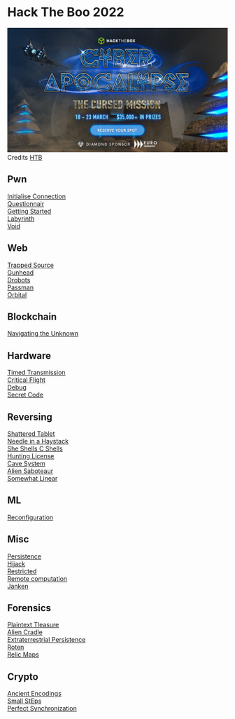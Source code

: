 # Hack The Boo 2022

![sdfsdf](banner-821.jpg)
Credits [HTB](http://ctf.hackthebox.com)

## Pwn

[Initialise Connection](pwn/initialise_connection/README.md)\
[Questionnair](pwn/questionnaire/README.md)\
[Getting Started](pwn/getting_started/README.md)\
[Labyrinth](pwn/labyrinth/README.md)\
[Void](pwn/void/README.md)

## Web

[Trapped Source](web/trapped_source/README.md)\
[Gunhead](web/gunhead/README.md)\
[Drobots](web/drobots/README.md)\
[Passman](web/passman/README.md)\
[Orbital](web/orbital/README.md)

## Blockchain

[Navigating the Unknown](blockchain/navigation_the_unknown/README.md)

## Hardware

[Timed Transmission](hardware/timed_transmission/README.md)\
[Critical Flight](hardware/critical_flight/README.md)\
[Debug](hardware/debug/README.md)\
[Secret Code](hardware/secret_code/README.md)

## Reversing

[Shattered Tablet](reversing/shattered_tablet/README.md)\
[Needle in a Haystack](reversing/needle_in_a_haystack/README.md)\
[She Shells C Shells](reversing/she_shells_c_shells/README.md)\
[Hunting License](reversing/hunting_license/README.md)\
[Cave System](reversing/cave_system/README.md)\
[Alien Saboteaur](reversing/alien_saboteur/README.md)\
[Somewhat Linear](reversing/somewhat_linear/README.md)

## ML

[Reconfiguration](ml/reconfiguration/README.md)

## Misc

[Persistence](misc/persistence/README.md)\
[Hijack](misc/hijack/README.md)\
[Restricted](misc/restricted/README.md)\
[Remote computation](misc/remote_computation/README.md)\
[Janken](misc/janken/README.md)

## Forensics

[Plaintext Tleasure](forensics/plaintext_tleasure/README.md)\
[Alien Cradle](forensics/alien_cradle/README.md)\
[Extraterrestrial Persistence](forensics/extraterrestrial_persistence/README.md)\
[Roten](forensics/roten/README.md)\
[Relic Maps](forensics/relic_maps/README.md)

## Crypto

[Ancient Encodings](crypto/ancient_encodings/README.md)\
[Small StEps](crypto/small_steps/README.md)\
[Perfect Synchronization](crypto/perfect_synchronization/README.md)
